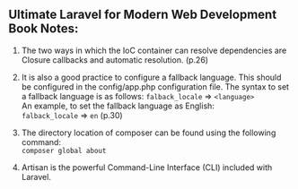 ## Ultimate Laravel for Modern Web Development Book Notes:

1. The two ways in which the IoC container
   can resolve dependencies are Closure callbacks and automatic resolution. (p.26)

2. It is also a good practice to configure a fallback language. This should be
   configured in the config/app.php configuration file.
   The syntax to set a fallback language is as follows:
   `falback_locale` => `<language>`\
   An example, to set the fallback language as English:\
   `falback_locale` => `en`
   (p.30)

3. The directory location of composer can be found using the following command:\
   `composer global about`

4. Artisan is the powerful Command-Line Interface (CLI) included with Laravel.
